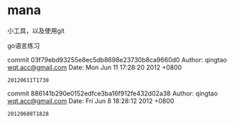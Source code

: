 mana
====
小工具，以及使用git

go语言练习

commit 03f79ebd93255e8ec5db8698e23730b8ca9660d0
Author: qingtao <wqt.acc@gmail.com>
Date:   Mon Jun 11 17:28:20 2012 +0800

    20120611T1730

commit 886141b290e0152edfce3ba16f912fe432d02a38
Author: qingtao <wqt.acc@gmail.com>
Date:   Fri Jun 8 18:28:12 2012 +0800

    20120608T1828
